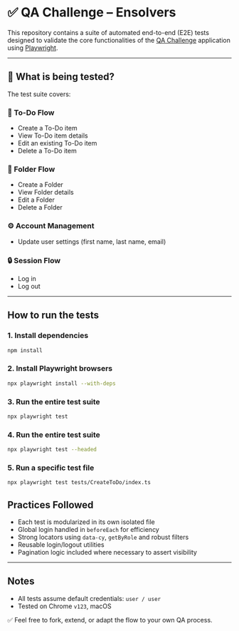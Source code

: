 # ✅ QA Challenge – Ensolvers

This repository contains a suite of automated end-to-end (E2E) tests designed to validate the core functionalities of the [QA Challenge](https://qa-challenge.ensolvers.com) application using [Playwright](https://playwright.dev/).

---

## 🧪 What is being tested?

The test suite covers:

### 📝 To-Do Flow

- Create a To-Do item
- View To-Do item details
- Edit an existing To-Do item
- Delete a To-Do item

### 📂 Folder Flow

- Create a Folder
- View Folder details
- Edit a Folder
- Delete a Folder

### ⚙️ Account Management

- Update user settings (first name, last name, email)

### 🔒 Session Flow

- Log in
- Log out

---

## How to run the tests

### 1. Install dependencies

```bash
npm install
```

### 2. Install Playwright browsers

```bash
npx playwright install --with-deps
```

### 3. Run the entire test suite

```bash
npx playwright test
```

### 4. Run the entire test suite

```bash
npx playwright test --headed
```

### 5. Run a specific test file

```bash
npx playwright test tests/CreateToDo/index.ts
```

## Practices Followed

- Each test is modularized in its own isolated file
- Global login handled in `beforeEach` for efficiency
- Strong locators using `data-cy`, `getByRole` and robust filters
- Reusable login/logout utilities
- Pagination logic included where necessary to assert visibility

---

## Notes

- All tests assume default credentials: `user / user`
- Tested on Chrome `v123`, macOS

✅ Feel free to fork, extend, or adapt the flow to your own QA process.
